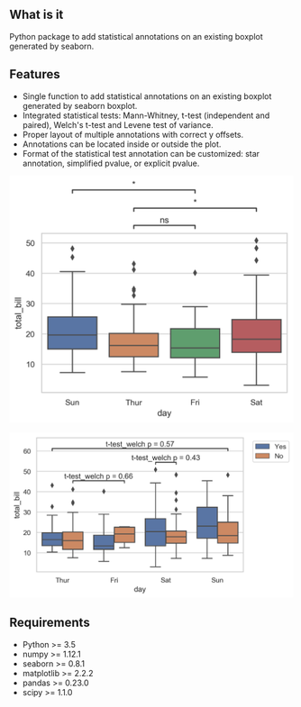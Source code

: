 ## What is it

Python package to add statistical annotations on an existing boxplot generated by seaborn.

## Features

- Single function to add statistical annotations on an existing boxplot generated by seaborn boxplot.
- Integrated statistical tests: Mann-Whitney, t-test (independent and paired), Welch's t-test and 
  Levene test of variance.
- Proper layout of multiple annotations with correct y offsets.
- Annotations can be located inside or outside the plot.
- Format of the statistical test annotation can be customized: star annotation, simplified pvalue,
  or explicit pvalue.

![Example 1](/example/example1.png "")

![Example 2](/example/example2.png "")

## Requirements

+ Python >= 3.5
+ numpy >= 1.12.1
+ seaborn >= 0.8.1
+ matplotlib >= 2.2.2
+ pandas >= 0.23.0
+ scipy >= 1.1.0

